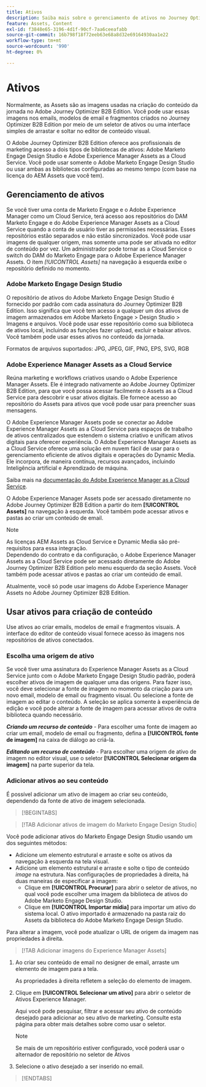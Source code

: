 ```yaml
---
title: Ativos
description: Saiba mais sobre o gerenciamento de ativos no Journey Optimizer B2B Edition.
feature: Assets, Content
exl-id: f3848e65-3196-4d1f-90cf-7aa6ceeafabb
source-git-commit: 16b798f18f72eeb63e68a8d32e69164930aa1e22
workflow-type: tm+mt
source-wordcount: '990'
ht-degree: 0%

---
```


# Ativos

Normalmente, as Assets são as imagens usadas na criação do conteúdo da jornada no Adobe Journey Optimizer B2B Edition. Você pode usar essas imagens nos emails, modelos de email e fragmentos criados no Journey Optimizer B2B Edition por meio de um seletor de ativos ou uma interface simples de arrastar e soltar no editor de conteúdo visual.

O Adobe Journey Optimizer B2B Edition oferece aos profissionais de marketing acesso a dois tipos de bibliotecas de ativos: Adobe Marketo Engage Design Studio e Adobe Experience Manager Assets as a Cloud Service. Você pode usar somente o Adobe Marketo Engage Design Studio ou usar ambas as bibliotecas configuradas ao mesmo tempo (com base na licença do AEM Assets que você tem).

## Gerenciamento de ativos

Se você tiver uma conta de Marketo Engage e o Adobe Experience Manager como um Cloud Service, terá acesso aos repositórios do DAM Marketo Engage e do Adobe Experience Manager Assets as a Cloud Service quando a conta de usuário tiver as permissões necessárias. Esses repositórios estão separados e não estão sincronizados. Você pode usar imagens de qualquer origem, mas somente uma pode ser ativada no editor de conteúdo por vez. Um administrador pode tornar as a Cloud Service o switch do DAM do Marketo Engage para o Adobe Experience Manager Assets. O item _[!UICONTROL Assets]_ na navegação à esquerda exibe o repositório definido no momento.

### Adobe Marketo Engage Design Studio

O repositório de ativos do Adobe Marketo Engage Design Studio é fornecido por padrão com cada assinatura do Journey Optimizer B2B Edition. Isso significa que você tem acesso a qualquer um dos ativos de imagem armazenados em Adobe Marketo Engage > Design Studio > Imagens e arquivos. Você pode usar esse repositório como sua biblioteca de ativos local, incluindo as funções fazer upload, excluir e baixar ativos. Você também pode usar esses ativos no conteúdo da jornada.

Formatos de arquivos suportados: JPG, JPEG, GIF, PNG, EPS, SVG, RGB

### Adobe Experience Manager Assets as a Cloud Service

Reúna marketing e workflows criativos usando o Adobe Experience Manager Assets. Ele é integrado nativamente ao Adobe Journey Optimizer B2B Edition, para que você possa acessar facilmente o Assets as a Cloud Service para descobrir e usar ativos digitais. Ele fornece acesso ao repositório do Assets para ativos que você pode usar para preencher suas mensagens.

O Adobe Experience Manager Assets pode se conectar ao Adobe Experience Manager Assets as a Cloud Service para espaços de trabalho de ativos centralizados que estendem o sistema criativo e unificam ativos digitais para oferecer experiência. O Adobe Experience Manager Assets as a Cloud Service oferece uma solução em nuvem fácil de usar para o gerenciamento eficiente de ativos digitais e operações do Dynamic Media. Ele incorpora, de maneira contínua, recursos avançados, incluindo Inteligência artificial e Aprendizado de máquina.

Saiba mais na [documentação do Adobe Experience Manager as a Cloud Service](https://experienceleague.adobe.com/pt-br/docs/experience-manager-cloud-service/content/assets/overview).

O Adobe Experience Manager Assets pode ser acessado diretamente no Adobe Journey Optimizer B2B Edition a partir do item **[!UICONTROL Assets]** na navegação à esquerda. Você também pode acessar ativos e pastas ao criar um conteúdo de email.

>[!NOTE]
>
>As licenças AEM Assets as Cloud Service e Dynamic Media são pré-requisitos para essa integração.<br/>
>Dependendo do contrato e da configuração, o Adobe Experience Manager Assets as a Cloud Service pode ser acessado diretamente do Adobe Journey Optimizer B2B Edition pelo menu esquerdo da seção Assets. Você também pode acessar ativos e pastas ao criar um conteúdo de email.

Atualmente, você só pode usar imagens do Adobe Experience Manager Assets no Adobe Journey Optimizer B2B Edition.

## Usar ativos para criação de conteúdo

Use ativos ao criar emails, modelos de email e fragmentos visuais. A interface do editor de conteúdo visual fornece acesso às imagens nos repositórios de ativos conectados.

### Escolha uma origem de ativo

Se você tiver uma assinatura do Experience Manager Assets as a Cloud Service junto com o Adobe Marketo Engage Design Studio padrão, poderá escolher ativos de imagem de qualquer uma das origens. Para fazer isso, você deve selecionar a fonte de imagem no momento da criação para um novo email, modelo de email ou fragmento visual. Ou selecione a fonte de imagem ao editar o conteúdo. A seleção se aplica somente à experiência de edição e você pode alterar a fonte de imagem para acessar ativos de outra biblioteca quando necessário.

_**Criando um recurso de conteúdo**_ - Para escolher uma fonte de imagem ao criar um email, modelo de email ou fragmento, defina a **[!UICONTROL fonte de imagem]** na caixa de diálogo ao criá-la.

_**Editando um recurso de conteúdo**_ - Para escolher uma origem de ativo de imagem no editor visual, use o seletor **[!UICONTROL Selecionar origem da imagem]** na parte superior da tela.

### Adicionar ativos ao seu conteúdo

É possível adicionar um ativo de imagem ao criar seu conteúdo, dependendo da fonte de ativo de imagem selecionada.

>[!BEGINTABS]

>[!TAB Adicionar ativos de imagem do Marketo Engage Design Studio]

Você pode adicionar ativos do Marketo Engage Design Studio usando um dos seguintes métodos:

* Adicione um elemento estrutural e arraste e solte os ativos da navegação à esquerda na tela visual.
* Adicione um elemento estrutural e arraste e solte o tipo de conteúdo _image_ na estrutura. Nas configurações de propriedades à direita, há duas maneiras de especificar a imagem:
   * Clique em **[!UICONTROL Procurar]** para abrir o seletor de ativos, no qual você pode escolher uma imagem da biblioteca de ativos do Adobe Marketo Engage Design Studio.
   * Clique em **[!UICONTROL Importar mídia]** para importar um ativo do sistema local. O ativo importado é armazenado na pasta raiz do Assets da biblioteca do Adobe Marketo Engage Design Studio.

Para alterar a imagem, você pode atualizar o URL de origem da imagem nas propriedades à direita.

>[!TAB Adicionar imagens do Experience Manager Assets]

1. Ao criar seu conteúdo de email no designer de email, arraste um elemento de imagem para a tela.

   As propriedades à direita refletem a seleção do elemento de imagem.

1. Clique em **[!UICONTROL Selecionar um ativo]** para abrir o seletor de Ativos Experience Manager.

   Aqui você pode pesquisar, filtrar e acessar seu ativo de conteúdo desejado para adicionar ao seu ativo de marketing. Consulte esta página para obter mais detalhes sobre como usar o seletor.

   >[!NOTE]
   >
   >Se mais de um repositório estiver configurado, você poderá usar o alternador de repositório no seletor de Ativos

1. Selecione o ativo desejado a ser inserido no email.

>[!ENDTABS]
